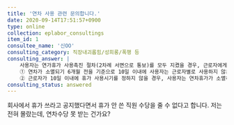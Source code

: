 ```yaml
---
title: '연차 사용 관련 문의합니다.'
date: 2020-09-14T17:51:57+0900
type: online
collection: eplabor_consultings
item_id: 1
consultee_name: '신OO'
consulting_category: 직장내괴롭힘/성희롱/폭행 등
consulting_answer: |
    사용자는 연가휴가 사용촉진 절차(2차례 서면으로 통보)를 모두 지켰을 경우, 근로자에게 연차미사용수당을 주지 않아도 됩니다. 그러나 그 절차는 까다롭습니다. 
    ① 연차가 소멸되기 6개월 전을 기준으로 10일 이내에 사용자는 근로자별로 사용하지 않은 휴가 일수를 알려주고, 근로자가 그 사용시기를 정하여 사용자에게 통보하도록 서면으로 촉구해야 합니다.
    ② 근로자가 10일 이내에 휴가 사용시기를 정하지 않을 경우, 사용자는 연차휴가가 소멸하기 2개월 전까지 연차휴가일을 정해서 근로자에게 서면으로 통보해야 합니다. 만약 사용자가 위 절차를 모두 지키지 않았다면, 연차수당을 지급해야 합니다.
consulting_status: answered
---
```


회사에서 휴가 쓰라고 공지했다면서 휴가 안 쓴 직원 수당을 줄 수 없다고 합니다.
저는 전혀 몰랐는데, 연차수당 못 받는 건가요?
